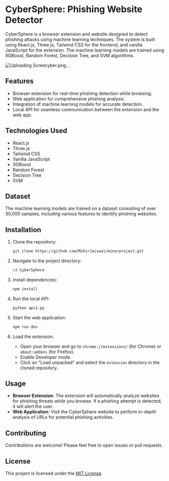 # CyberSphere: Phishing Website Detector

CyberSphere is a browser extension and website designed to detect phishing attacks using machine learning techniques. The system is built using React.js, Three.js, Tailwind CSS for the frontend, and vanilla JavaScript for the extension. The machine learning models are trained using XGBoost, Random Forest, Decision Tree, and SVM algorithms.

![Uploading Screecyber.png…]()


## Features

- Browser extension for real-time phishing detection while browsing.
- Web application for comprehensive phishing analysis.
- Integration of machine learning models for accurate detection.
- Local API for seamless communication between the extension and the web app.

## Technologies Used

- React.js
- Three.js
- Tailwind CSS
- Vanilla JavaScript
- XGBoost
- Random Forest
- Decision Tree
- SVM

## Dataset

The machine learning models are trained on a dataset consisting of over 30,000 samples, including various features to identify phishing websites.

## Installation

1. Clone the repository:

    ```bash
    git clone https://github.com/MihirJaiswal/minorproject.git
    ```

2. Navigate to the project directory:

    ```bash
    cd CyberSphere
    ```

3. Install dependencies:

    ```bash
    npm install
    ```

4. Run the local API:

    ```bash
    python api2.py
    ```

5. Start the web application:

    ```bash
    npm run dev
    ```

6. Load the extension:

    - Open your browser and go to `chrome://extensions/` (for Chrome) or `about:addons` (for Firefox).
    - Enable Developer mode.
    - Click on "Load unpacked" and select the `extension` directory in the cloned repository.

## Usage

- **Browser Extension**: The extension will automatically analyze websites for phishing threats while you browse. If a phishing attempt is detected, it will alert the user.
- **Web Application**: Visit the CyberSphere website to perform in-depth analysis of URLs for potential phishing activities.

## Contributing

Contributions are welcome! Please feel free to open issues or pull requests.

## License

This project is licensed under the [MIT License](LICENSE).

